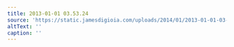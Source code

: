 ```yaml
---
title: 2013-01-01 03.53.24
source: 'https://static.jamesdigioia.com/uploads/2014/01/2013-01-01-03-53-24-scaled.jpg'
altText: ''
caption: ''
---
```


